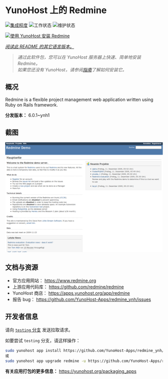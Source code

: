 <!--
注意：此 README 由 <https://github.com/YunoHost/apps/tree/master/tools/readme_generator> 自动生成
请勿手动编辑。
-->

# YunoHost 上的 Redmine

[![集成程度](https://dash.yunohost.org/integration/redmine.svg)](https://ci-apps.yunohost.org/ci/apps/redmine/) ![工作状态](https://ci-apps.yunohost.org/ci/badges/redmine.status.svg) ![维护状态](https://ci-apps.yunohost.org/ci/badges/redmine.maintain.svg)

[![使用 YunoHost 安装 Redmine](https://install-app.yunohost.org/install-with-yunohost.svg)](https://install-app.yunohost.org/?app=redmine)

*[阅读此 README 的其它语言版本。](./ALL_README.md)*

> *通过此软件包，您可以在 YunoHost 服务器上快速、简单地安装 Redmine。*  
> *如果您还没有 YunoHost，请参阅[指南](https://yunohost.org/install)了解如何安装它。*

## 概况

Redmine is a flexible project management web application written using Ruby on Rails framework.


**分发版本：** 6.0.1~ynh1

## 截图

![Redmine 的截图](./doc/screenshots/Redmine-demo.png)

## 文档与资源

- 官方应用网站： <https://www.redmine.org>
- 上游应用代码库： <https://github.com/redmine/redmine>
- YunoHost 商店： <https://apps.yunohost.org/app/redmine>
- 报告 bug： <https://github.com/YunoHost-Apps/redmine_ynh/issues>

## 开发者信息

请向 [`testing` 分支](https://github.com/YunoHost-Apps/redmine_ynh/tree/testing) 发送拉取请求。

如要尝试 `testing` 分支，请这样操作：

```bash
sudo yunohost app install https://github.com/YunoHost-Apps/redmine_ynh/tree/testing --debug
或
sudo yunohost app upgrade redmine -u https://github.com/YunoHost-Apps/redmine_ynh/tree/testing --debug
```

**有关应用打包的更多信息：** <https://yunohost.org/packaging_apps>
